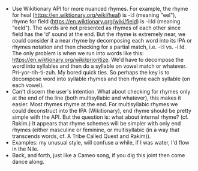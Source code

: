 * Use Wikitionary API for more nuanced rhymes. For example, the rhyme for heal (https://en.wiktionary.org/wiki/heal) is -i:l (meaning "eel"), rhyme for field (https://en.wiktionary.org/wiki/field) is -i:ld (meaning "eeld"). The words are not presented as rhymes of each other since field has the 'd' sound at the end. But the rhyme is extremely near, we could consider it a near rhyme by decomposing each word into its IPA or rhymes notation and then checking for a partial match, i.e. -i:l vs. -i:ld. The only problem is when we run into words like this: https://en.wiktionary.org/wiki/prioritize. We'd have to decompose the word into syllables and then do a syllable on vowel match or whatever. Pri-yor-rih-ti-zuh. My bored quick ties. So perhaps the key is to decompose word into syllable rhymes and then rhyme each syllable (on each vowel).
* Can't discern the user's intention. What about checking for rhymes only at the end of the line (both multisyllabic and whatever), this makes it easier. Most rhymes rhyme at the end. For multisyllabic rhymes we could deconstruct into the IPA (Wikitionary), end rhyme should be pretty simple with the API. But the question is: what about internal rhyme? (cf. Rakim.) It appears that rhyme schemes will be simpler with only end rhymes (either masculine or feminine, or multisyllabic (in a way that transcends words, cf. A Tribe Called Quest and Rakim)).
* Examples: my unusual style, will confuse a while, if I was water, I'd flow in the Nile.
* Back, and forth, just like a Cameo song, if you dig this joint then come dance along.

